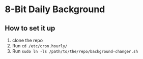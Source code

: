 # 8-Bit Daily Background

## How to set it up
1. clone the repo
2. Run ```cd /etc/cron.hourly/```
3. Run ```sudo ln -ls /path/to/the/repo/background-changer.sh```